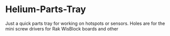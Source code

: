 # Helium-Parts-Tray
Just a quick parts tray for working on hotspots or sensors. Holes are for the mini screw drivers for Rak WisBlock boards and other

